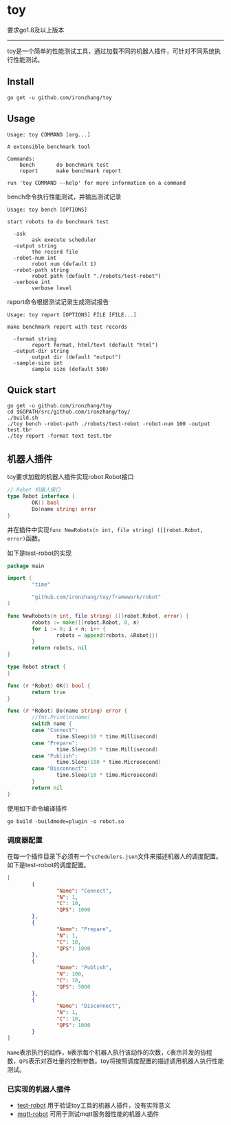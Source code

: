 # toy

要求go1.8及以上版本

---

toy是一个简单的性能测试工具，通过加载不同的机器人插件，可针对不同系统执行性能测试。


## Install

```
go get -u github.com/ironzhang/toy
```

## Usage

```
Usage: toy COMMAND [arg...]

A extensible benchmark tool

Commands:
    bench       do benchmark test
    report      make benchmark report

run 'toy COMMAND --help' for more information on a command
```

bench命令执行性能测试，并输出测试记录
```
Usage: toy bench [OPTIONS]

start robots to do benchmark test

  -ask
        ask execute scheduler
  -output string
        the record file
  -robot-num int
        robot num (default 1)
  -robot-path string
        robot path (default "./robots/test-robot")
  -verbose int
        verbose level
```

report命令根据测试记录生成测试报告
```
Usage: toy report [OPTIONS] FILE [FILE...]

make benchmark report with test records

  -format string
        report format, html/text (default "html")
  -output-dir string
        output dir (default "output")
  -sample-size int
        sample size (default 500)
```

## Quick start

```
go get -u github.com/ironzhang/toy
cd $GOPATH/src/github.com/ironzhang/toy/
./build.sh
./toy bench -robot-path ./robots/test-robot -robot-num 100 -output test.tbr
./toy report -format text test.tbr
```

## 机器人插件

toy要求加载的机器人插件实现robot.Robot接口

```go
// Robot 机器人接口
type Robot interface {
        OK() bool
        Do(name string) error
}
```

并在插件中实现`func NewRobots(n int, file string) ([]robot.Robot, error)`函数。

如下是test-robot的实现

```go
package main

import (
        "time"

        "github.com/ironzhang/toy/framework/robot"
)

func NewRobots(n int, file string) ([]robot.Robot, error) {
        robots := make([]robot.Robot, 0, n)
        for i := 0; i < n; i++ {
                robots = append(robots, &Robot{})
        }
        return robots, nil
}

type Robot struct {
}

func (r *Robot) OK() bool {
        return true
}

func (r *Robot) Do(name string) error {
        //fmt.Println(name)
        switch name {
        case "Connect":
                time.Sleep(10 * time.Millisecond)
        case "Prepare":
                time.Sleep(20 * time.Millisecond)
        case "Publish":
                time.Sleep(100 * time.Microsecond)
        case "Disconnect":
                time.Sleep(10 * time.Microsecond)
        }
        return nil
}
```

使用如下命令编译插件

```
go build -buildmode=plugin -o robot.so
```

### 调度器配置

在每一个插件目录下必须有一个`schedulers.json`文件来描述机器人的调度配置。如下是test-robot的调度配置。

```json
[
        {
                "Name": "Connect",
                "N": 1,
                "C": 10,
                "QPS": 1000
        },
        {
                "Name": "Prepare",
                "N": 1,
                "C": 10,
                "QPS": 1000
        },
        {
                "Name": "Publish",
                "N": 100,
                "C": 10,
                "QPS": 5000
        },
        {
                "Name": "Disconnect",
                "N": 1,
                "C": 10,
                "QPS": 1000
        }
]
```

`Name`表示执行的动作，`N`表示每个机器人执行该动作的次数，`C`表示并发的协程数，`QPS`表示对吞吐量的控制参数。toy将按照调度配置的描述调用机器人执行性能测试。

### 已实现的机器人插件

* [test-robot](https://github.com/ironzhang/toy/tree/master/robots/test-robot) 用于验证toy工具的机器人插件，没有实际意义
* [mqtt-robot](https://github.com/ironzhang/toy/tree/master/robots/mqtt-robot) 可用于测试mqtt服务器性能的机器人插件
